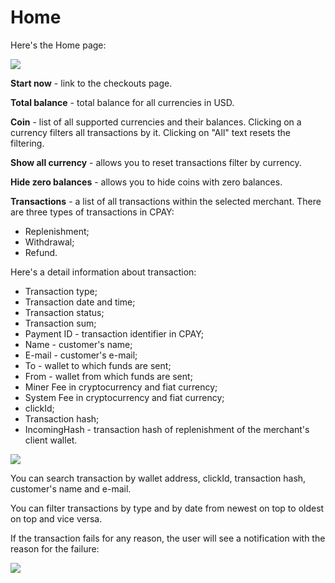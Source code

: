 # Home

Here's the Home page:

![](<../.gitbook/assets/screenshot-nimbusweb.me-2022.05.16-15\_01\_37 (1).png>)

**Start now** - link to the checkouts page.

**Total balance** - total balance for all currencies in USD.

**Coin** - list of all supported currencies and their balances. Clicking on a currency filters all transactions by it. Clicking on "All" text resets the filtering.

**Show all currency** - allows you to reset transactions filter by currency.

**Hide zero balances** - allows you to hide coins with zero balances.

**Transactions** - a list of all transactions within the selected merchant. There are three types of transactions in CPAY:

* Replenishment;
* Withdrawal;
* Refund.

Here's a detail information about transaction:

* Transaction type;
* Transaction date and time;
* Transaction status;
* Transaction sum;
* Payment ID - transaction identifier in CPAY;
* Name - customer's name;
* E-mail - customer's e-mail;
* To - wallet to which funds are sent;
* From - wallet from which funds are sent;&#x20;
* Miner Fee in cryptocurrency and fiat currency;
* System Fee in cryptocurrency and fiat currency;
* clickId;
* Transaction hash;
* IncomingHash - transaction hash of replenishment of the merchant's client wallet.

![](../.gitbook/assets/screenshot-nimbusweb.me-2022.05.16-15\_04\_26.png)

You can search transaction by wallet address, clickId, transaction hash, customer's name and e-mail.

You can filter transactions by type and by date from newest on top to oldest on top and vice versa.

If the transaction fails for any reason, the user will see a notification with the reason for the failure:

![](../.gitbook/assets/screenshot-j.mng.ninja-2021.12.09-01\_07\_32.png)
